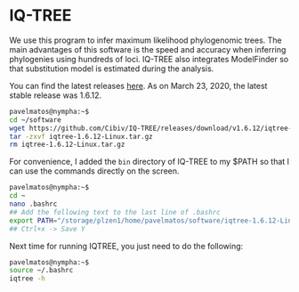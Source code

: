 # IQ-TREE
We use this program to infer maximum likelihood phylogenomic trees. The main advantages of this software is the speed and accuracy when inferring phylogenies using hundreds of loci. IQ-TREE also integrates ModelFinder so that substitution model is estimated during the analysis.

You can find the latest releases [here](https://github.com/Cibiv/IQ-TREE/releases). As on March 23, 2020, the latest stable release was 1.6.12.

```bash
pavelmatos@nympha:~$
cd ~/software
wget https://github.com/Cibiv/IQ-TREE/releases/download/v1.6.12/iqtree-1.6.12-Linux.tar.gz
tar -zxvf iqtree-1.6.12-Linux.tar.gz
rm iqtree-1.6.12-Linux.tar.gz
```

For convenience, I added the `bin` directory of IQ-TREE to my $PATH so that I can use the commands directly on the screen.

```bash
pavelmatos@nympha:~$
cd ~
nano .bashrc
## Add the following text to the last line of .bashrc
export PATH="/storage/plzen1/home/pavelmatos/software/iqtree-1.6.12-Linux/bin:$PATH"
## Ctrl+x -> Save Y
```

Next time for running IQTREE, you just need to do the following:

```bash
pavelmatos@nympha:~$
source ~/.bashrc
iqtree -h
```
